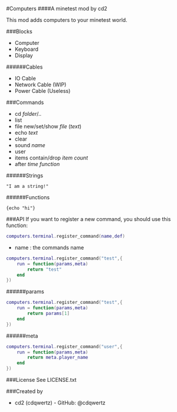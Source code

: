 #Computers
####A minetest mod by cd2

This mod adds computers to your minetest world.

###Blocks
- Computer
- Keyboard
- Display

######Cables
- IO Cable
- Network Cable (WIP)
- Power Cable (Useless)

###Commands
- cd *folder*/..
- list
- file new/set/show *file* (*text*)
- echo *text*
- clear
- sound *name*
- user
- items contain/drop *item* *count*
- after *time* *function*

######Strings

```
"I am a string!"
```

######Functions

```
{echo "hi"}
```

###API
If you want to register a new command, you should use this function:
```lua
computers.terminal.register_command(name,def)
```
- name : the commands name

```lua
computers.terminal.register_command("test",{
	run = function(params,meta)
		return "test"
	end
})
```

######params

```lua
computers.terminal.register_command("test",{
	run = function(params,meta)
		return params[1]
	end
})
```

######meta

```lua
computers.terminal.register_command("user",{
	run = function(params,meta)
		return meta.player_name
	end
})
```

###License
See LICENSE.txt

###Created by
- cd2 (cdqwertz) - GitHub: @cdqwertz
